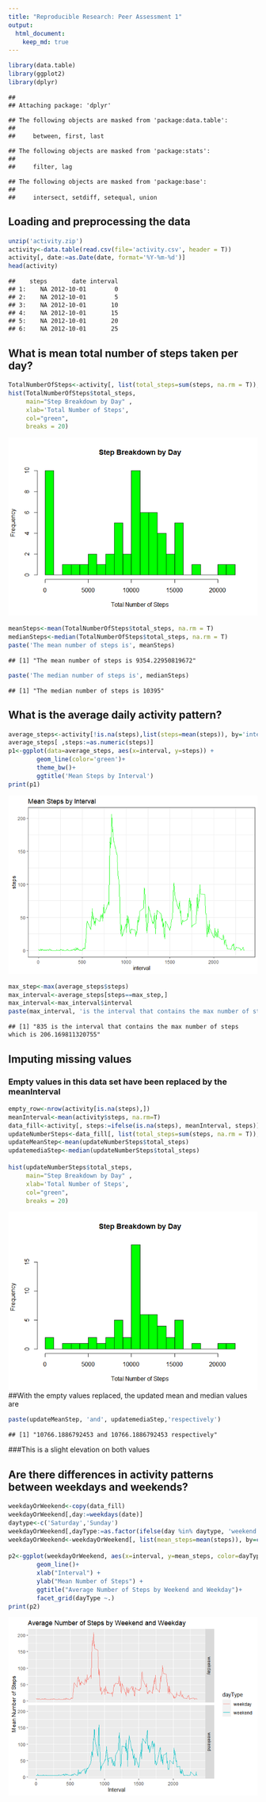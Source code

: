 ```yaml
---
title: "Reproducible Research: Peer Assessment 1"
output: 
  html_document:
    keep_md: true
---
```


```r
library(data.table)
library(ggplot2)
library(dplyr)
```

```
## 
## Attaching package: 'dplyr'
```

```
## The following objects are masked from 'package:data.table':
## 
##     between, first, last
```

```
## The following objects are masked from 'package:stats':
## 
##     filter, lag
```

```
## The following objects are masked from 'package:base':
## 
##     intersect, setdiff, setequal, union
```

## Loading and preprocessing the data

```r
unzip('activity.zip')
activity<-data.table(read.csv(file='activity.csv', header = T))
activity[, date:=as.Date(date, format='%Y-%m-%d')]
head(activity)
```

```
##    steps       date interval
## 1:    NA 2012-10-01        0
## 2:    NA 2012-10-01        5
## 3:    NA 2012-10-01       10
## 4:    NA 2012-10-01       15
## 5:    NA 2012-10-01       20
## 6:    NA 2012-10-01       25
```


## What is mean total number of steps taken per day?

```r
TotalNumberOfSteps<-activity[, list(total_steps=sum(steps, na.rm = T)), by='date']
hist(TotalNumberOfSteps$total_steps, 
     main="Step Breakdown by Day" ,
     xlab='Total Number of Steps',
     col="green",
     breaks = 20)
```

![](PA1_template_files/figure-html/unnamed-chunk-2-1.png)<!-- -->

```r
meanSteps<-mean(TotalNumberOfSteps$total_steps, na.rm = T)
medianSteps<-median(TotalNumberOfSteps$total_steps, na.rm = T)
paste('The mean number of steps is', meanSteps)
```

```
## [1] "The mean number of steps is 9354.22950819672"
```

```r
paste('The median number of steps is', medianSteps)
```

```
## [1] "The median number of steps is 10395"
```

## What is the average daily activity pattern?

```r
average_steps<-activity[!is.na(steps),list(steps=mean(steps)), by='interval']
average_steps[ ,steps:=as.numeric(steps)]
p1<-ggplot(data=average_steps, aes(x=interval, y=steps)) + 
        geom_line(color='green')+
        theme_bw()+
        ggtitle('Mean Steps by Interval')
print(p1)
```

![](PA1_template_files/figure-html/unnamed-chunk-3-1.png)<!-- -->

```r
max_step<-max(average_steps$steps)
max_interval<-average_steps[steps==max_step,]
max_interval<-max_interval$interval
paste(max_interval, 'is the interval that contains the max number of steps which is', max_step)
```

```
## [1] "835 is the interval that contains the max number of steps which is 206.169811320755"
```


## Imputing missing values
### Empty values in this data set have been replaced by the meanInterval

```r
empty_row<-nrow(activity[is.na(steps),])
meanInterval<-mean(activity$steps, na.rm=T)
data_fill<-activity[, steps:=ifelse(is.na(steps), meanInterval, steps)]
updateNumberSteps<-data_fill[, list(total_steps=sum(steps, na.rm = T)), by='date']
updateMeanStep<-mean(updateNumberSteps$total_steps)
updatemediaStep<-median(updateNumberSteps$total_steps)

hist(updateNumberSteps$total_steps, 
     main="Step Breakdown by Day" ,
     xlab='Total Number of Steps',
     col="green",
     breaks = 20)
```

![](PA1_template_files/figure-html/unnamed-chunk-4-1.png)<!-- -->
##With the empty values replaced, the updated mean and median values are

```r
paste(updateMeanStep, 'and', updatemediaStep,'respectively')
```

```
## [1] "10766.1886792453 and 10766.1886792453 respectively"
```
###This is a slight elevation on both values

## Are there differences in activity patterns between weekdays and weekends?

```r
weekdayOrWeekend<-copy(data_fill)
weekdayOrWeekend[,day:=weekdays(date)]
daytype<-c('Saturday','Sunday')
weekdayOrWeekend[,dayType:=as.factor(ifelse(day %in% daytype, 'weekend','weekday'))]
weekdayOrWeekend<-weekdayOrWeekend[, list(mean_steps=mean(steps)), by=c('interval','dayType')]

p2<-ggplot(weekdayOrWeekend, aes(x=interval, y=mean_steps, color=dayType)) + 
        geom_line()+
        xlab("Interval") + 
        ylab("Mean Number of Steps") +
        ggtitle("Average Number of Steps by Weekend and Weekday")+
        facet_grid(dayType ~.)
print(p2)
```

![](PA1_template_files/figure-html/unnamed-chunk-6-1.png)<!-- -->






